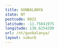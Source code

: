 ```yaml
---
title: GUNBALANYA
state: NT
postcode: 0822
latitude: -11.75841975
longitude: 130.6254299
url: /nt/gunbalanya/
layout: suburb
---
```

